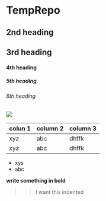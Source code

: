 # TempRepo
## 2nd heading
## 3rd heading
#### 4th heading
##### 5th heading
###### 6th heading

<p alignh="left">

<img src ="/images/xyz.png">

</p>


|colun 1|column 2| column 3|
|---|---|---|
|xyz|abc| dhffk|
|xyz|abc| dhffk|

* xys
* abc

**write something in bold**

> > I want this indented
